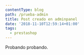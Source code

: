 ```yaml
---
contentType: blog
path: /prueba-admin
title: Post creado en adminpanel
date: '2018-11-10T12:59:14+01:00'
tags:
  - prestashop
---
```

Probando probando.

